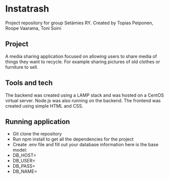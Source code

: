 # Instatrash
Project repository for group Setämies RY. Created by Topias Peiponen, Roope Vaarama, Toni Soini

## Project
A media sharing application focused on allowing users to share media of things they want to recycle. For example sharing pictures of old clothes or furniture to sell.

## Tools and tech
The backend was created using a LAMP stack and was hosted on a CentOS virtual server. Node.js was also running on the backend.
The frontend was created using simple HTML and CSS.

## Running application
- Git clone the repository
- Run npm install to get all the dependencies for the project
- Create .env file and fill out your database information here is the base model:
- DB_HOST=
- DB_USER=
- DB_PASS=
- DB_NAME=
